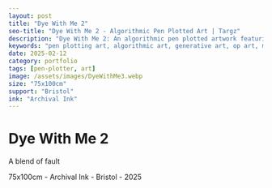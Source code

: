 ```yaml
---
layout: post
title: "Dye With Me 2"
seo-title: "Dye With Me 2 - Algorithmic Pen Plotted Art | Targz"
description: "Dye With Me 2: An algorithmic pen plotted artwork featuring geometric patterns. 75x100cm archival ink on Bristol paper."
keywords: "pen plotting art, algorithmic art, generative art, op art, mathematical art, geometric patterns, bristol paper, precision plotting"
date: 2025-02-12
category: portfolio
tags: [pen-plotter, art]
image: /assets/images/DyeWithMe3.webp
size: "75x100cm"
support: "Bristol"
ink: "Archival Ink"
---
```


# Dye With Me 2

A blend of fault

75x100cm - Archival Ink - Bristol - 2025

